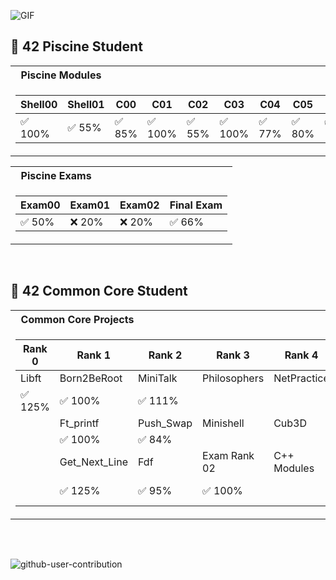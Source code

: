 ![GIF](./gif.gif)

## :elf: 42 Piscine Student

<table>
<tr>
<th align="left"> &nbsp; Piscine Modules</th>
</tr>
<tr>

<td>

| Shell00   | Shell01   | C00      | C01      | C02      | C03      | C04      | C05      | C06      | C07      | C08      | C09      | C11      | [BSQ](https://github.com/hugo4s/BSQ)      | Rush00    |
|-----------|-----------|----------|----------|----------|----------|----------|----------|----------|----------|----------|----------|----------|----------|-----------|
| ✅ 100%   | ✅ 55%    | ✅ 85%   | ✅ 100%  | ✅ 55%   | ✅ 100%  | ✅ 77%   | ✅ 80%   | ✅ 100%  | ✅ 60%   | ✅ 100%  | ✅ 100%  | ✅ 55%   | ❌ 0%    | ✅ 120%  |





</td> </tr> </table>

<table>
<tr>
<th align="left"> &nbsp; Piscine Exams</th>
</tr>
<tr>

<td>

| Exam00    | Exam01    | Exam02    | Final Exam |
|-----------|-----------|-----------|------------|
| ✅ 50%    | ❌ 20%    | ❌ 20%    | ✅ 66%     |


</td> </tr> </table>

<br>

## :vampire: 42 Common Core Student

<table>
<tr>
<th align="left"> &nbsp; Common Core Projects</th>
</tr>
<tr>

<td>

| Rank 0      | Rank 1                                 | Rank 2                                        | Rank 3                               | Rank 4                                    | Rank 5                                    | Rank 6                                    |
|-------------|---------------------------------------|-----------------------------------------------|---------------------------------------|-------------------------------------------|--------------------------------------------|--------------------------------------------|
| Libft        | Born2BeRoot                            | MiniTalk                                      | Philosophers                          | NetPractice                             | Inception                                | Transcendence                            |
| ✅ 125%         |   ✅ 100%                | ✅ 111%                                   |                                |                                     |                                      |                                     |
|                  | Ft_printf                                       | Push_Swap                               | Minishell                                | Cub3D                                     | IRC                                       |
|                              | ✅ 100%                      | ✅ 84%                                  |                                      |                                      |                                        |
|               | Get_Next_Line                    | Fdf                        |  Exam Rank 02    | C++ Modules                              |
|        | ✅ 125%                   | ✅ 95%                                   | ✅ 100%                                     |                                   | **In Progress**                              |
</td>

<table>

<tr>



</tr> </table>

<br>

![github-user-contribution](https://user-images.githubusercontent.com/58959408/157782696-8bc9ca49-ca61-4ab5-8b83-49c4e76c1a8f.svg)
